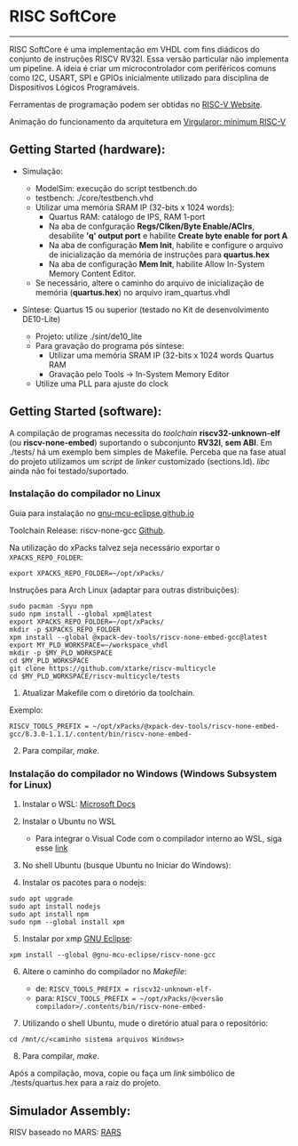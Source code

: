 # RISC SoftCore
---

RISC SoftCore é uma implementação em VHDL com fins diádicos do conjunto de instruções RISCV RV32I. Essa versão particular não implementa um pipeline. A ideia é criar um microcontrolador com periféricos comuns como I2C, USART, SPI e GPIOs inicialmente utilizado para disciplina de Dispositivos Lógicos Programáveis.

Ferramentas de programação podem ser obtidas no [RISC-V Website](https://riscv.org/software-status/).

Animação do funcionamento da arquitetura em [Virgularor: minimum RISC-V](http://tice.sea.eseo.fr/riscv/)

## Getting Started (hardware):

- Simulação:
    - ModelSim: execução do script testbench.do
    - testbench: ./core/testbench.vhd
    - Utilizar uma memória SRAM IP (32-bits x 1024 words):
        - Quartus RAM: catálogo de IPS, RAM 1-port
        - Na aba de confguração  __Regs/Clken/Byte Enable/AClrs__, desabilite __'q' output port__ e habilite __Create byte enable for port A__
        - Na aba de configuração __Mem Init__, habilite e configure o arquivo de inicialização da memória de instruções para __quartus.hex__
        - Na aba de configuração __Mem Init__, habilite Allow In-System Memory Content Editor.
    - Se necessário, altere o caminho do arquivo de inicialização de memória (__quartus.hex__) no arquivo iram_quartus.vhdl

- Síntese: Quartus 15 ou superior (testado no Kit de desenvolvimento DE10-Lite)
    - Projeto: utilize ./sint/de10_lite
    - Para gravação do programa pós síntese:
        - Utilizar uma memória SRAM IP (32-bits x 1024 words Quartus RAM
        - Gravação pelo Tools -> In-System Memory Editor
    - Utilize uma PLL para ajuste do clock

## Getting Started (software):

A compilação de programas necessita do _toolchain_ __riscv32-unknown-elf__ (ou __riscv-none-embed__) suportando o subconjunto __RV32I__, __sem ABI__. Em ./tests/ há um exemplo bem simples de Makefile. Perceba que na fase atual do projeto utilizamos um _script_ de _linker_ customizado (sections.ld). _libc_ ainda não foi testado/suportado.

### Instalação do compilador no Linux

Guia para instalação no [gnu-mcu-eclipse.github.io](https://gnu-mcu-eclipse.github.io/toolchain/riscv/install/#gnulinux)

Toolchain Release: riscv-none-gcc [Github](https://github.com/gnu-mcu-eclipse/riscv-none-gcc/releases).

Na utilização do xPacks talvez seja necessário exportar o `XPACKS_REPO_FOLDER`:

```export XPACKS_REPO_FOLDER=~/opt/xPacks/```

Instruções para Arch Linux (adaptar para outras distribuições):
```
sudo pacman -Syyu npm
sudo npm install --global xpm@latest
export XPACKS_REPO_FOLDER=~/opt/xPacks/
mkdir -p $XPACKS_REPO_FOLDER
xpm install --global @xpack-dev-tools/riscv-none-embed-gcc@latest
export MY_PLD_WORKSPACE=~/workspace_vhdl
mkdir -p $MY_PLD_WORKSPACE
cd $MY_PLD_WORKSPACE
git clone https://github.com/xtarke/riscv-multicycle
cd $MY_PLD_WORKSPACE/riscv-multicycle/tests
```

1. Atualizar Makefile com o diretório da toolchain.

Exemplo:

```RISCV_TOOLS_PREFIX = ~/opt/xPacks/@xpack-dev-tools/riscv-none-embed-gcc/8.3.0-1.1.1/.content/bin/riscv-none-embed-```

2. Para compilar, _make_.

### Instalação do compilador no Windows (Windows Subsystem for Linux)

1. Instalar o WSL: [Microsoft Docs](https://docs.microsoft.com/en-us/windows/wsl/install-win10)
2. Instalar o Ubuntu no WSL

	- Para integrar o Visual Code com o compilador interno ao WSL, siga esse [link](https://devblogs.microsoft.com/commandline/an-in-depth-tutorial-on-linux-development-on-windows-with-wsl-and-visual-studio-code/)

3. No shell Ubuntu (busque Ubuntu no Iniciar do Windows):
4. Instalar os pacotes para o nodejs:

```sudo apt update
sudo apt upgrade
sudo apt install nodejs
sudo apt install npm
sudo npm --global install xpm
```

5. Instalar por xmp [GNU Eclipse](https://gnu-mcu-eclipse.github.io/toolchain/riscv/install/):

```xpm install --global @gnu-mcu-eclipse/riscv-none-gcc```

6. Altere o caminho do compilador no _Makefile_:
	- de:
```RISCV_TOOLS_PREFIX = riscv32-unknown-elf-```
	- para:
```RISCV_TOOLS_PREFIX = ~/opt/xPacks/@<versão compilador>/.contents/bin/riscv-none-embed-```

7. Utilizando o shell Ubuntu,  mude o diretório atual para o repositório:

```cd /mnt/c/<caminho sistema arquivos Windows>```

8. Para compilar, _make_.

Após a compilação, mova, copie ou faça um _link_ simbólico de ./tests/quartus.hex para a raiz do projeto.

## Simulador Assembly:

RISV baseado no MARS: [RARS](https://github.com/TheThirdOne/rars)
